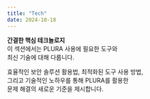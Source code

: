 ```yaml
---
title: "Tech"
date: 2024-10-18
---
```


**간결한 핵심 테크놀로지**  
이 섹션에서는 PLURA 사용에 필요한 도구와  
최신 기술에 대해 다룹니다.

효율적인 보안 솔루션 활용법, 최적화된 도구 사용 방법,  
그리고 기술적인 노하우를 통해 PLURA를 활용한  
문제 해결의 새로운 기준을 제시합니다.
